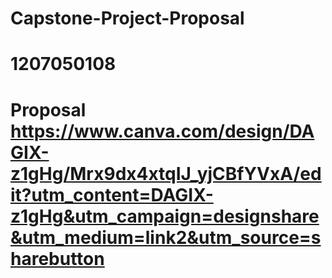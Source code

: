 





# Capstone-Project-Proposal
# 1207050108 

# Proposal https://www.canva.com/design/DAGIX-z1gHg/Mrx9dx4xtqIJ_yjCBfYVxA/edit?utm_content=DAGIX-z1gHg&utm_campaign=designshare&utm_medium=link2&utm_source=sharebutton
